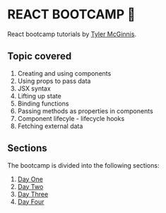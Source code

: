 # REACT BOOTCAMP :beginner:

React bootcamp tutorials by [Tyler McGinnis](https://github.com/tylermcginnis).  

## Topic covered

1. Creating and using components  
2. Using props to pass data  
3. JSX syntax  
4. Lifting up state  
5. Binding functions   
6. Passing methods as properties in components  
7. Component lifecyle - lifecycle hooks  
8. Fetching external data  

## Sections

The bootcamp is divided into the following sections:  
1. [Day One](https://github.com/khwilo/react-bootcamp/tree/bootcamp-d1)  
2. [Day Two](https://github.com/khwilo/react-bootcamp/tree/bootcamp-d2)  
3. [Day Three](https://github.com/khwilo/react-bootcamp/tree/bootcamp-d3)  
4. [Day Four](https://github.com/khwilo/react-bootcamp/tree/bootcamp-d4)  

